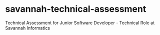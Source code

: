 # savannah-technical-assessment
Technical Assessment for Junior Software Developer - Technical Role at Savannah Informatics
